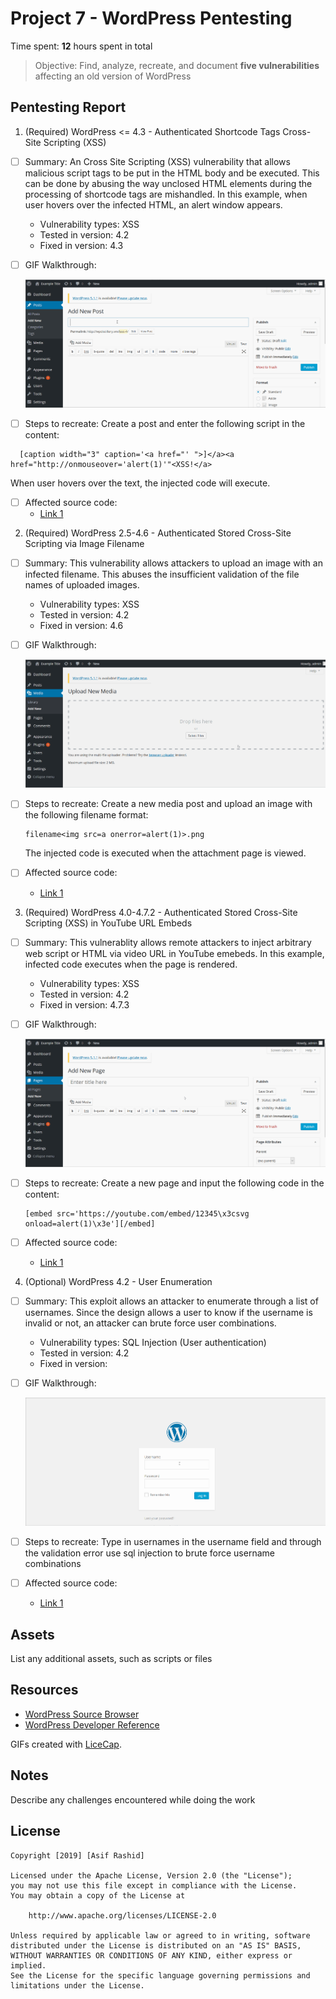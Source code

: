 # Project 7 - WordPress Pentesting

Time spent: **12** hours spent in total

> Objective: Find, analyze, recreate, and document **five vulnerabilities** affecting an old version of WordPress

## Pentesting Report

1. (Required) WordPress <= 4.3 - Authenticated Shortcode Tags Cross-Site Scripting (XSS)
  - [ ] Summary: An Cross Site Scripting (XSS) vulnerability that allows malicious script tags to be put in the HTML body and be executed. This can be done by abusing the way unclosed HTML elements during the processing of shortcode tags are mishandled. In this example, when user hovers over the infected HTML, an alert window appears.
    - Vulnerability types: XSS
    - Tested in version: 4.2
    - Fixed in version: 4.3
  - [ ] GIF Walkthrough: 
  
    ![](XSS_hover.gif)
  
  - [ ] Steps to recreate: Create a post and enter the following script in the content: 
  
  ```
    [caption width="3" caption='<a href="' ">]</a><a href="http://onmouseover='alert(1)'"<XSS!</a>
  
  ```
  When user hovers over the text, the injected code will execute.
  - [ ] Affected source code:
    - [Link 1](https://core.trac.wordpress.org/browser/tags/version/src/source_file.php)
2. (Required) WordPress 2.5-4.6 - Authenticated Stored Cross-Site Scripting via Image Filename
  - [ ] Summary: This vulnerability allows attackers to upload an image with an infected filename. This abuses the insufficient validation of the file names of uploaded images. 
    - Vulnerability types: XSS
    - Tested in version: 4.2
    - Fixed in version: 4.6
  - [ ] GIF Walkthrough: 
  
    ![](XSS_image.gif)
  
  - [ ] Steps to recreate: Create a new media post and upload an image with the following filename format:
  
    ```
    filename<img src=a onerror=alert(1)>.png
    ```
    The injected code is executed when the attachment page is viewed.
  - [ ] Affected source code:
    - [Link 1](https://core.trac.wordpress.org/browser/tags/version/src/source_file.php)
3. (Required) WordPress 4.0-4.7.2 - Authenticated Stored Cross-Site Scripting (XSS) in YouTube URL Embeds
  - [ ] Summary: This vulnerablity allows remote attackers to inject arbitrary web script or HTML via video URL in YouTube emebeds. In this example, infected code executes when the page is rendered.
    - Vulnerability types: XSS
    - Tested in version: 4.2
    - Fixed in version: 4.7.3
  - [ ] GIF Walkthrough: 
  
    ![](XSS_page.gif)
  
  - [ ] Steps to recreate: Create a new page and input the following code in the content:
    
    ```
    [embed src='https://youtube.com/embed/12345\x3csvg onload=alert(1)\x3e'][/embed]
    ```
  - [ ] Affected source code:
    - [Link 1](https://core.trac.wordpress.org/browser/tags/version/src/source_file.php)
4. (Optional) WordPress 4.2 - User Enumeration
  - [ ] Summary: This exploit allows an attacker to enumerate through a list of usernames. Since the design allows a user to know if the username is invalid or not, an attacker can brute force user combinations.
    - Vulnerability types: SQL Injection (User authentication)
    - Tested in version: 4.2
    - Fixed in version:
  - [ ] GIF Walkthrough: 
  
    ![](User_Enumeration.gif)
  
  - [ ] Steps to recreate: Type in usernames in the username field and through the validation error use sql injection to brute force username combinations
  - [ ] Affected source code:
    - [Link 1](https://core.trac.wordpress.org/browser/tags/version/src/source_file.php)

## Assets

List any additional assets, such as scripts or files

## Resources

- [WordPress Source Browser](https://core.trac.wordpress.org/browser/)
- [WordPress Developer Reference](https://developer.wordpress.org/reference/)

GIFs created with [LiceCap](http://www.cockos.com/licecap/).

## Notes

Describe any challenges encountered while doing the work

## License

    Copyright [2019] [Asif Rashid]

    Licensed under the Apache License, Version 2.0 (the "License");
    you may not use this file except in compliance with the License.
    You may obtain a copy of the License at

        http://www.apache.org/licenses/LICENSE-2.0

    Unless required by applicable law or agreed to in writing, software
    distributed under the License is distributed on an "AS IS" BASIS,
    WITHOUT WARRANTIES OR CONDITIONS OF ANY KIND, either express or implied.
    See the License for the specific language governing permissions and
    limitations under the License.

